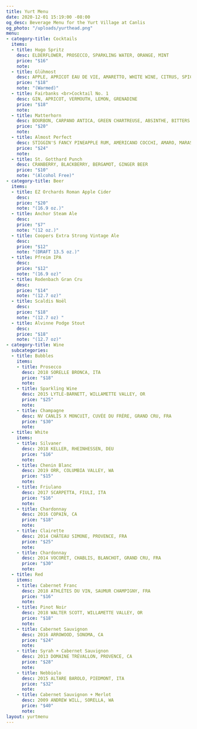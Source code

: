```yaml
---
title: Yurt Menu
date: 2020-12-01 15:19:00 -08:00
og_desc: Beverage Menu for the Yurt Village at Canlis
og_photo: "/uploads/yurthead.png"
menu:
- category-title: Cocktails
  items:
  - title: Hugo Spritz
    desc: ELDERFLOWER, PROSECCO, SPARKLING WATER, ORANGE, MINT
    price: "$16"
    note: 
  - title: Glühmost
    desc: APPLE, APRICOT EAU DE VIE, AMARETTO, WHITE WINE, CITRUS, SPICES
    price: "$18"
    note: "(Warmed)"
  - title: Fairbanks <br>Cocktail No. 1
    desc: GIN, APRICOT, VERMOUTH, LEMON, GRENADINE
    price: "$18"
    note: 
  - title: Matterhorn
    desc: BOURBON, CARPANO ANTICA, GREEN CHARTREUSE, ABSINTHE, BITTERS
    price: "$20"
    note: 
  - title: Almost Perfect
    desc: STIGGIN'S FANCY PINEAPPLE RUM, AMERICANO COCCHI, AMARO, MARASCHINO, BITTERS
    price: "$24"
    note: 
  - title: St. Gotthard Punch
    desc: CRANBERRY, BLACKBERRY, BERGAMOT, GINGER BEER
    price: "$10"
    note: "(Alcohol Free)"
- category-title: Beer
  items:
  - title: EZ Orchards Roman Apple Cider
    desc: 
    price: "$20"
    note: "(16.9 oz.)"
  - title: Anchor Steam Ale
    desc: 
    price: "$7"
    note: "(12 oz.)"
  - title: Coopers Extra Strong Vintage Ale
    desc: 
    price: "$12"
    note: "(DRAFT 13.5 oz.)"
  - title: Pfreim IPA
    desc: 
    price: "$12"
    note: "(16.9 oz)"
  - title: Rodenbach Gran Cru
    desc: 
    price: "$14"
    note: "(12.7 oz)"
  - title: Scaldis Noël
    desc: 
    price: "$18"
    note: "(12.7 oz) "
  - title: Alvinne Podge Stout
    desc: 
    price: "$18"
    note: "(12.7 oz)"
- category-title: Wine
  subcategories:
  - title: Bubbles
    items:
    - title: Prosecco
      desc: 2018 SORELLE BRONCA, ITA
      price: "$18"
      note: 
    - title: Sparkling Wine
      desc: 2015 LYTLE-BARNETT, WILLAMETTE VALLEY, OR
      price: "$25"
      note: 
    - title: Champagne
      desc: NV CANLIS X MONCUIT, CUVÉE DU FRÉRE, GRAND CRU, FRA
      price: "$30"
      note: 
  - title: White
    items:
    - title: Silvaner
      desc: 2018 KELLER, RHEINHESSEN, DEU
      price: "$16"
      note: 
    - title: Chenin Blanc
      desc: 2019 ORR, COLUMBIA VALLEY, WA
      price: "$15"
      note: 
    - title: Friulano
      desc: 2017 SCARPETTA, FIULI, ITA
      price: "$16"
      note: 
    - title: Chardonnay
      desc: 2016 COPAIN, CA
      price: "$18"
      note: 
    - title: Clairette
      desc: 2014 CHÂTEAU SIMONE, PROVENCE, FRA
      price: "$25"
      note: 
    - title: Chardonnay
      desc: 2014 VOCORET, CHABLIS, BLANCHOT, GRAND CRU, FRA
      price: "$30"
      note: 
  - title: Red
    items:
    - title: Cabernet Franc
      desc: 2018 ATHLÉTES DU VIN, SAUMUR CHAMPIGNY, FRA
      price: "$16"
      note: 
    - title: Pinot Noir
      desc: 2018 WALTER SCOTT, WILLAMETTE VALLEY, OR
      price: "$18"
      note: 
    - title: Cabernet Sauvignon
      desc: 2016 ARROWOOD, SONOMA, CA
      price: "$24"
      note: 
    - title: Syrah + Cabernet Sauvignon
      desc: 2013 DOMAINE TRÉVALLON, PROVENCE, CA
      price: "$28"
      note: 
    - title: Nebbiolo
      desc: 2015 ALTARE BAROLO, PIEDMONT, ITA
      price: "$32"
      note: 
    - title: Cabernet Sauvignon + Merlot
      desc: 2009 ANDREW WILL, SORELLA, WA
      price: "$40"
      note: 
layout: yurtmenu
---
```


